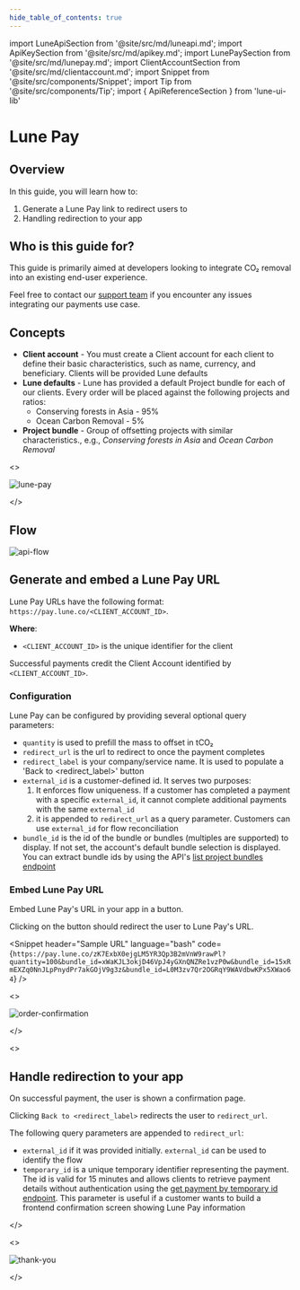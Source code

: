 ```yaml
---
hide_table_of_contents: true
---
```


import LuneApiSection from '@site/src/md/luneapi.md';
import ApiKeySection from '@site/src/md/apikey.md';
import LunePaySection from '@site/src/md/lunepay.md';
import ClientAccountSection from '@site/src/md/clientaccount.md';
import Snippet  from '@site/src/components/Snippet';
import Tip from '@site/src/components/Tip';
import { ApiReferenceSection } from 'lune-ui-lib'

# Lune Pay

<div className="sections">

<ApiReferenceSection>
<div className="paragraphSections">

<div>

<LuneApiSection />

</div>
<div>

## Overview

<LunePaySection />

In this guide, you will learn how to:

1.  Generate a Lune Pay link to redirect users to
2.  Handling redirection to your app

</div>
<div>

## Who is this guide for?

This guide is primarily aimed at developers looking
to integrate CO₂ removal into an existing end-user experience.

Feel free to contact our [support team](mailto:support@lune.com) if you encounter any issues integrating our payments use case.

</div>
<div>

## Concepts

- **Client account** - You must create a Client account for each client to define their basic characteristics, such as name, currency, and beneficiary.  Clients will be provided Lune defaults
- **Lune defaults** - Lune has provided a default Project bundle for each of our clients.  Every order will be placed against the following projects and ratios:
  - Conserving forests in Asia - 95%
  - Ocean Carbon Removal - 5%
- **Project bundle** - Group of offsetting projects with similar characteristics., e.g., _Conserving forests in Asia_ and _Ocean Carbon Removal_

</div>
</div>
<>

![lune-pay](/img/lune-pay.png)

</>
</ApiReferenceSection>

<div>

## Flow

![api-flow](/img/lune-pay-apiflow.png)

</div>


<ApiKeySection />

<ClientAccountSection />


<ApiReferenceSection>

<div className="paragraphSections">

<div>

## Generate and embed a Lune Pay URL

Lune Pay URLs have the following format: `https://pay.lune.co/<CLIENT_ACCOUNT_ID>`.

**Where**:

- `<CLIENT_ACCOUNT_ID>` is the unique identifier for the client

Successful payments credit the Client Account identified by `<CLIENT_ACCOUNT_ID>`.

</div>
<div>

### Configuration

Lune Pay can be configured by providing several optional query parameters:

- `quantity` is used to prefill the mass to offset in tCO₂
- `redirect_url` is the url to redirect to once the payment completes
- `redirect_label` is your company/service name.  It is used to populate a 'Back to <redirect_label>' button
- `external_id` is a customer-defined id.  It serves two purposes:
  1. It enforces flow uniqueness.  If a customer has completed a payment with a specific `external_id`, it cannot complete additional payments with the same `external_id`
  2. it is appended to `redirect_url` as a query parameter.  Customers can use `external_id` for flow reconciliation
- `bundle_id` is the id of the bundle or bundles (multiples are supported) to display.  If not set, the account's default bundle selection is displayed.  You can extract bundle ids by using the API's [list project bundles endpoint](/api-reference/bundles/list-bundles)

</div>
<div>

### Embed Lune Pay URL

Embed Lune Pay's URL in your app in a button.

Clicking on the button should redirect the user to Lune Pay's URL.

</div>
<div>

</div>

</div>

<div className="miniSections">

<Snippet
    header="Sample URL"
    language="bash"
    code={`https://pay.lune.co/zK7ExbX0ejgLM5YR3Qp3B2mVnW9rawPl?quantity=100&bundle_id=xWaKJL3okjD46VpJ4yGXnQNZRe1vzP0w&bundle_id=15xRmEXZq0NnJLpPnydPr7akGOjV9g3z&bundle_id=L0M3zv7Qr2OGRqY9WAVdbwKPx5XWao64`} />

<>

![order-confirmation](/img/lune-pay-generateurl.png)

</>
</div>

</ApiReferenceSection>

<ApiReferenceSection>

<>

## Handle redirection to your app

On successful payment, the user is shown a confirmation page.

Clicking `Back to <redirect_label>` redirects the user to `redirect_url`.

The following query parameters are appended to `redirect_url`:

- `external_id` if it was provided initially.  `external_id` can be used to identify the flow
- `temporary_id` is a unique temporary identifier representing the payment.  The id is valid for 15 minutes and allows clients to retrieve payment details without authentication using the [get payment by temporary id endpoint](/api-reference/payments/get-payment-by-temporary-id).  This parameter is useful if a customer wants to build a frontend confirmation screen showing Lune Pay information

</>
<div className="miniSections">
<>

![thank-you](/img/lune-pay-redirectback.png)

</>
</div>

</ApiReferenceSection>

</div>
